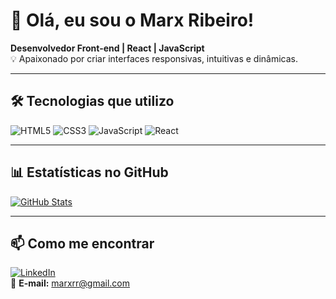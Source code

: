# 👋 Olá, eu sou o Marx Ribeiro!

**Desenvolvedor Front-end | React | JavaScript**  
💡 Apaixonado por criar interfaces responsivas, intuitivas e dinâmicas.

---

## 🛠️ Tecnologias que utilizo

![HTML5](https://img.shields.io/badge/HTML5-E34F26?style=for-the-badge&logo=html5&logoColor=white)
![CSS3](https://img.shields.io/badge/CSS3-1572B6?style=for-the-badge&logo=css3&logoColor=white)
![JavaScript](https://img.shields.io/badge/JavaScript-F7DF1E?style=for-the-badge&logo=javascript&logoColor=black)
![React](https://img.shields.io/badge/React-20232A?style=for-the-badge&logo=react&logoColor=61DAFB)

---

## 📊 Estatísticas no GitHub

[![GitHub Stats](https://github-readme-stats.vercel.app/api?username=marxrr&show_icons=true&theme=dracula)](https://github.com/marxrr)

---

## 📫 Como me encontrar

[![LinkedIn](https://img.shields.io/badge/LinkedIn-0077B5?style=for-the-badge&logo=linkedin&logoColor=white)](https://www.linkedin.com/in/marx-rodrigues-06943785/)  
📧 **E-mail:** marxrr@gmail.com
